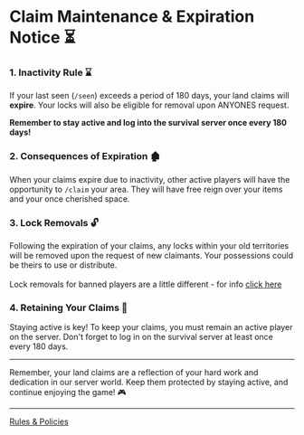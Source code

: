 # Claim Maintenance & Expiration Notice ⏳

### **1. Inactivity Rule ⌛**

If your last seen (`/seen`) exceeds a period of 180 days, your land claims will **expire**. Your locks will also be eligible for removal upon ANYONES request.

**Remember to stay active and log into the survival server once every 180 days!**

### **2. Consequences of Expiration 🏚️**

When your claims expire due to inactivity, other active players will have the opportunity to `/claim` your area. They will have free reign over your items and your once cherished space.

### **3. Lock Removals 🔓**

Following the expiration of your claims, any locks within your old territories will be removed upon the request of new claimants. Your possessions could be theirs to use or distribute.\
\
Lock removals for banned players are a little different - for info [click here](./banned-player-lock-removals.md)

### **4. Retaining Your Claims 💼**

Staying active is key! To keep your claims, you must remain an active player on the server. Don't forget to log in on the survival server at least once every 180 days.

***

Remember, your land claims are a reflection of your hard work and dedication in our server world. Keep them protected by staying active, and continue enjoying the game! 🎮

---

[Rules & Policies](./README.md)

